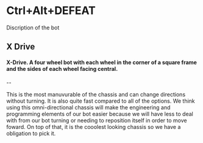 # Ctrl+Alt+DEFEAT

Discription of the bot

## X Drive
#### X-Drive. A four wheel bot with each wheel in the corner of a square frame and the sides of each wheel facing central. 
--

This is the most manuvurable of the chassis and can change directions without turning. It is also quite fast compared to all of the options. We think using this omni-directional chassis will make the engineering and programming elements of our bot easier because we will have less to deal with from our bot turning or needing to reposition itself in order to move foward. On top of that, it is the cooolest looking chassis so we have a obligation to pick it. 
